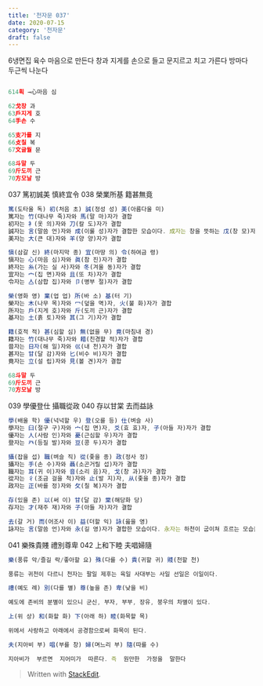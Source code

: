 ```yaml
---
title: '천자문 037'
date: 2020-07-15
category: '천자문'
draft: false
---
```


6냉면집 육수
마음으로 만든다
창과 지게를 손으로 들고
문지르고 치고 가른다
방마다 두근씩 나눈다
```js

614획 →心마음 심

62戈창 과
63戶지게 호
64手손 수

65支가를 지
66攴칠 복
67文글월 문

68斗말 두
69斤도끼 근
70方모날 방
```
037 篤初誠美 慎終宜令 038 榮業所基 籍甚無竟 
```js
篤(도타울 독) 初(처음 초) 誠(정성 성) 美(아름다울 미)
篤자는 竹(대나무 죽)자와 馬(말 마)자가 결합
初자는 衤(옷 의)자와 刀(칼 도)자가 결합
誠자는 言(말씀 언)자와 成(이룰 성)자가 결합한 모습이다. 成자는 창을 뜻하는 戊(창 모)자와 丁(못 정)자가 결합
美자는 大(큰 대)자와 羊(양 양)자가 결합

愼(삼갈 신) 終(마지막 종) 宜(마땅 의) 令(하여금 령)
愼자는 心(마음 심)자와 眞(참 진)자가 결합
終자는 糸(가는 실 사)자와 冬(겨울 동)자가 결합
宜자는 宀(집 면)자와 且(또 차)자가 결합
令자는 亼(삼합 집)자와 卩(병부 절)자가 결합

榮(영화 영) 業(업 업) 所(바 소) 基(터 기)
榮자는 木(나무 목)자와 冖(덮을 멱)자, 火(불 화)자가 결합
所자는 戶(지게 호)자와 斤(도끼 근)자가 결합
基자는 土(흙 토)자와 其(그 기)자가 결합

籍(호적 적) 甚(심할 심) 無(없을 무) 竟(마침내 경)
籍자는 竹(대나무 죽)자와 耤(친경할 적)자가 결합
昔자는 日자(해 일)자와 巛(내 천)자가 결합
甚자는 甘(달 감)자와 匕(비수 비)자가 결합
竟자는 立(설 립)자와 見(볼 견)자가 결합
```
```js
68斗말 두
69斤도끼 근
70方모날 방
```
039 學優登仕 攝職從政 040 存以甘棠 去而益詠 
```js
學(배울 학) 優(넉넉할 우) 登(오를 등) 仕(벼슬 사)
學자는 臼(절구 구)자와 宀(집 면)자, 爻(효 효)자, 子(아들 자)자가 결합
優자는 人(사람 인)자와 憂(근심할 우)자가 결합
登자는 癶(등질 발)자와 豆(콩 두)자가 결합

攝(잡을 섭) 職(벼슬 직) 從(좇을 종) 政(정사 정)
攝자는 手(손 수)자와 聶(소곤거릴 섭)자가 결합
職자는 耳(귀 이)자와 音(소리 음)자, 戈(창 과)자가 결합
從자는 彳(조금 걸을 척)자와 止(발 지)자, 从(좇을 종)자가 결합
政자는 正(바를 정)자와 攵(칠 복)자가 결합

存(있을 존) 以(써 이) 甘(달 감) 棠(해당화 당)
存자는 才(재주 재)자와 子(아들 자)자가 결합

去(갈 거) 而(어조사 이) 益(더할 익) 詠(읊을 영)
詠자는 言(말씀 언)자와 永(길 영)자가 결합한 모습이다. 永자는 하천이 굽이쳐 흐르는 모습을 그린 것으로 ‘길게 늘이다’라는 뜻


```

041 樂殊貴賤 禮別尊卑 
042 上和下睦 夫唱婦隨
```js
樂(풍류 악/즐길 락/좋아할 요) 殊(다를 수) 貴(귀할 귀) 賤(천할 천)

풍류는 귀천이 다르니 천자는 팔일 제후는 육일 사대부는 사일 선일은 이일이다.

禮(예도 례) 別(다를 별) 尊(높을 존) 卑(낮을 비)

예도에 존비의 분별이 있으니 군신, 부자, 부부, 장유, 붕우의 차별이 있다.

上(위 상) 和(화할 화) 下(아래 하) 睦(화목할 목)

위에서 사랑하고 아래에서 공경함으로써 화목이 된다.

夫(지아비 부) 唱(부를 창) 婦(며느리 부) 隨(따를 수)

지아비가  부르면  지어미가  따른다. 즉  원만한  가정을  말한다
```
> Written with [StackEdit](https://stackedit.io/).
<!--stackedit_data:
eyJoaXN0b3J5IjpbMjAzMDcwMjM2M119
-->